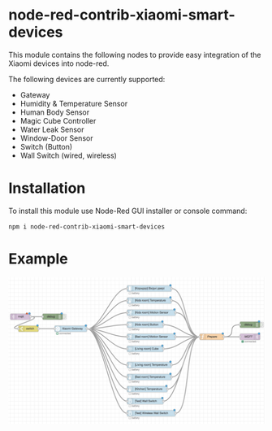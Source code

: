 # node-red-contrib-xiaomi-smart-devices

This module contains the following nodes to provide easy integration of the Xiaomi devices into node-red.

The following devices are currently supported:

* Gateway
* Humidity & Temperature Sensor
* Human Body Sensor
* Magic Cube Controller
* Water Leak Sensor
* Window-Door Sensor
* Switch (Button)
* Wall Switch (wired, wireless)

# Installation
To install this module use Node-Red GUI installer or console command:

```
npm i node-red-contrib-xiaomi-smart-devices
```

# Example


![Example](example.png)